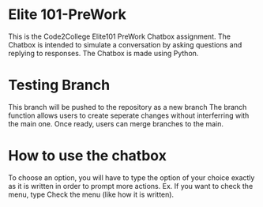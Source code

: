 # Elite 101-PreWork
This is the Code2College Elite101 PreWork Chatbox assignment.
The Chatbox is intended to simulate a conversation by asking questions and replying to responses.
The Chatbox is made using Python.

# Testing Branch
This branch will be pushed to the repository as a new branch
The branch function allows users to create seperate changes without interferring with the main one.
Once ready, users can merge branches to the main.

# How to use the chatbox
To choose an option, you will have to type the option of your choice exactly as it is written in order to prompt more actions.
Ex. If you want to check the menu, type Check the menu (like how it is written).